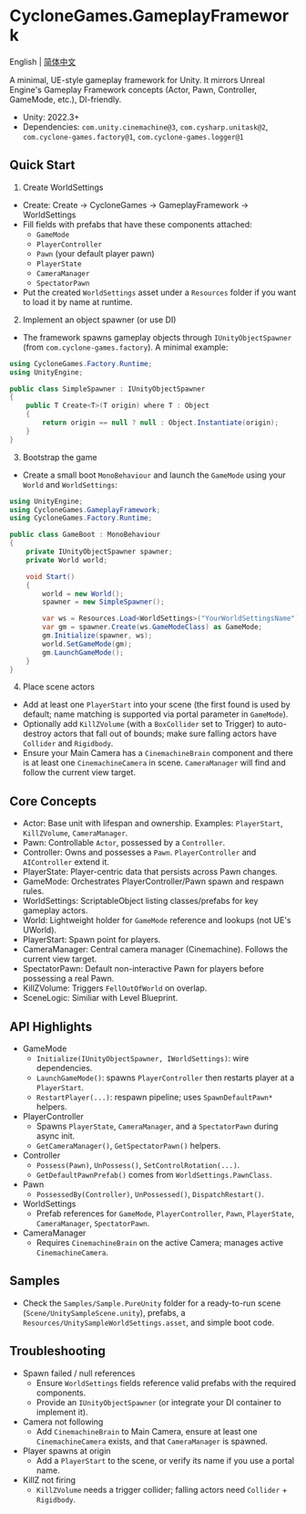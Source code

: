 # CycloneGames.GameplayFramework

English | [简体中文](./README.SCH.md)

A minimal, UE-style gameplay framework for Unity. It mirrors Unreal Engine's Gameplay Framework concepts (Actor, Pawn, Controller, GameMode, etc.), DI-friendly.

- Unity: 2022.3+
- Dependencies: `com.unity.cinemachine@3`, `com.cysharp.unitask@2`, `com.cyclone-games.factory@1`, `com.cyclone-games.logger@1`

## Quick Start

1) Create WorldSettings
- Create: Create -> CycloneGames -> GameplayFramework -> WorldSettings
- Fill fields with prefabs that have these components attached:
  - `GameMode`
  - `PlayerController`
  - `Pawn` (your default player pawn)
  - `PlayerState`
  - `CameraManager`
  - `SpectatorPawn`
- Put the created `WorldSettings` asset under a `Resources` folder if you want to load it by name at runtime.

2) Implement an object spawner (or use DI)
- The framework spawns gameplay objects through `IUnityObjectSpawner` (from `com.cyclone-games.factory`). A minimal example:

```csharp
using CycloneGames.Factory.Runtime;
using UnityEngine;

public class SimpleSpawner : IUnityObjectSpawner
{
    public T Create<T>(T origin) where T : Object
    {
        return origin == null ? null : Object.Instantiate(origin);
    }
}
```

3) Bootstrap the game
- Create a small boot `MonoBehaviour` and launch the `GameMode` using your `World` and `WorldSettings`:

```csharp
using UnityEngine;
using CycloneGames.GameplayFramework;
using CycloneGames.Factory.Runtime;

public class GameBoot : MonoBehaviour
{
    private IUnityObjectSpawner spawner;
    private World world;

    void Start()
    {
        world = new World();
        spawner = new SimpleSpawner();

        var ws = Resources.Load<WorldSettings>("YourWorldSettingsName");
        var gm = spawner.Create(ws.GameModeClass) as GameMode;
        gm.Initialize(spawner, ws);
        world.SetGameMode(gm);
        gm.LaunchGameMode();
    }
}
```

4) Place scene actors
- Add at least one `PlayerStart` into your scene (the first found is used by default; name matching is supported via portal parameter in `GameMode`).
- Optionally add `KillZVolume` (with a `BoxCollider` set to Trigger) to auto-destroy actors that fall out of bounds; make sure falling actors have `Collider` and `Rigidbody`.
- Ensure your Main Camera has a `CinemachineBrain` component and there is at least one `CinemachineCamera` in scene. `CameraManager` will find and follow the current view target.

## Core Concepts

- Actor: Base unit with lifespan and ownership. Examples: `PlayerStart`, `KillZVolume`, `CameraManager`.
- Pawn: Controllable `Actor`, possessed by a `Controller`.
- Controller: Owns and possesses a `Pawn`. `PlayerController` and `AIController` extend it.
- PlayerState: Player-centric data that persists across Pawn changes.
- GameMode: Orchestrates PlayerController/Pawn spawn and respawn rules.
- WorldSettings: ScriptableObject listing classes/prefabs for key gameplay actors.
- World: Lightweight holder for `GameMode` reference and lookups (not UE's UWorld).
- PlayerStart: Spawn point for players.
- CameraManager: Central camera manager (Cinemachine). Follows the current view target.
- SpectatorPawn: Default non-interactive Pawn for players before possessing a real Pawn.
- KillZVolume: Triggers `FellOutOfWorld` on overlap.
- SceneLogic: Similiar with Level Blueprint.

## API Highlights

- GameMode
  - `Initialize(IUnityObjectSpawner, IWorldSettings)`: wire dependencies.
  - `LaunchGameMode()`: spawns `PlayerController` then restarts player at a `PlayerStart`.
  - `RestartPlayer(...)`: respawn pipeline; uses `SpawnDefaultPawn*` helpers.
- PlayerController
  - Spawns `PlayerState`, `CameraManager`, and a `SpectatorPawn` during async init.
  - `GetCameraManager()`, `GetSpectatorPawn()` helpers.
- Controller
  - `Possess(Pawn)`, `UnPossess()`, `SetControlRotation(...)`.
  - `GetDefaultPawnPrefab()` comes from `WorldSettings.PawnClass`.
- Pawn
  - `PossessedBy(Controller)`, `UnPossessed()`, `DispatchRestart()`.
- WorldSettings
  - Prefab references for `GameMode`, `PlayerController`, `Pawn`, `PlayerState`, `CameraManager`, `SpectatorPawn`.
- CameraManager
  - Requires `CinemachineBrain` on the active Camera; manages active `CinemachineCamera`.

## Samples

- Check the `Samples/Sample.PureUnity` folder for a ready-to-run scene (`Scene/UnitySampleScene.unity`), prefabs, a `Resources/UnitySampleWorldSettings.asset`, and simple boot code.

## Troubleshooting

- Spawn failed / null references
  - Ensure `WorldSettings` fields reference valid prefabs with the required components.
  - Provide an `IUnityObjectSpawner` (or integrate your DI container to implement it).
- Camera not following
  - Add `CinemachineBrain` to Main Camera, ensure at least one `CinemachineCamera` exists, and that `CameraManager` is spawned.
- Player spawns at origin
  - Add a `PlayerStart` to the scene, or verify its name if you use a portal name.
- KillZ not firing
  - `KillZVolume` needs a trigger collider; falling actors need `Collider` + `Rigidbody`.